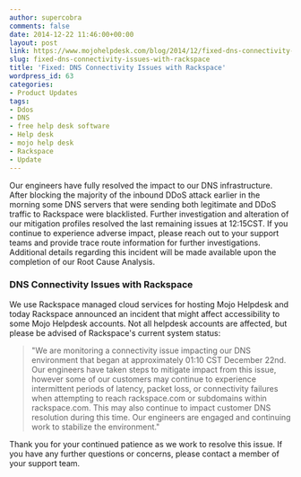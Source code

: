 ```yaml
---
author: supercobra
comments: false
date: 2014-12-22 11:46:00+00:00
layout: post
link: https://www.mojohelpdesk.com/blog/2014/12/fixed-dns-connectivity-issues-with-rackspace/
slug: fixed-dns-connectivity-issues-with-rackspace
title: 'Fixed: DNS Connectivity Issues with Rackspace'
wordpress_id: 63
categories:
- Product Updates
tags:
- Ddos
- DNS
- free help desk software
- Help desk
- mojo help desk
- Rackspace
- Update
---
```


Our engineers have fully resolved the impact to our DNS infrastructure. After blocking the majority of the inbound DDoS attack earlier in the morning some DNS servers that were sending both legitimate and DDoS traffic to Rackspace were blacklisted. Further investigation and alteration of our mitigation profiles resolved the last remaining issues at 12:15CST. If you continue to experience adverse impact, please reach out to your support teams and provide trace route information for further investigations. Additional details regarding this incident will be made available upon the completion of our Root Cause Analysis.


### DNS Connectivity Issues with Rackspace


We use Rackspace managed cloud services for hosting Mojo Helpdesk and today Rackspace announced an incident that might affect accessibility to some Mojo Helpdesk accounts. Not all helpdesk accounts are affected, but please be advised of Rackspace's current system status:


<blockquote>"We are monitoring a connectivity issue impacting our DNS environment that began at approximately 01:10 CST December 22nd. Our engineers have taken steps to mitigate impact from this issue, however some of our customers may continue to experience intermittent periods of latency, packet loss, or connectivity failures when attempting to reach rackspace.com or subdomains within rackspace.com. This may also continue to impact customer DNS resolution during this time. Our engineers are engaged and continuing work to stabilize the environment."</blockquote>


Thank you for your continued patience as we work to resolve this issue. If you have any further questions or concerns, please contact a member of your support team.
